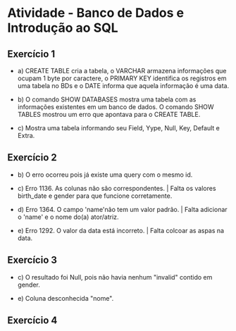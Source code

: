 # Atividade - Banco de Dados e Introdução ao SQL

## Exercício 1

- a) CREATE TABLE cria a tabela, o VARCHAR armazena informações que ocupam 1 byte por caractere, o PRIMARY KEY identifica os registros em uma tabela no BDs e o DATE informa que aquela informação é uma data.

- b) O comando SHOW DATABASES mostra uma tabela com as informações existentes em um banco de dados. O comando SHOW TABLES mostrou um erro que apontava para o CREATE TABLE.

- c) Mostra uma tabela informando seu Field, Yype, Null, Key, Default e Extra.

## Exercício 2

- b) O erro ocorreu pois já existe uma query com o mesmo id.

- c) Erro 1136. As colunas não são correspondentes. | Falta os valores birth_date e gender para que funcione corretamente.

- d) Erro 1364. O campo 'name'não tem um valor padrão. | Falta adicionar o 'name' e o nome do(a) ator/atriz.

- e) Erro 1292. O valor da data está incorreto. | Falta colcoar as aspas na data.

## Exercício 3

- c) O resultado foi Null, pois não havia nenhum "invalid" contido em gender.

- e) Coluna desconhecida "nome".

## Exercício 4
